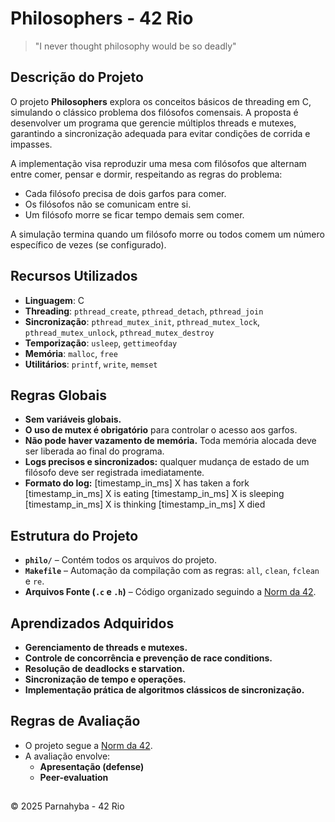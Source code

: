 # Philosophers - 42 Rio

> "I never thought philosophy would be so deadly"


## Descrição do Projeto
O projeto **Philosophers** explora os conceitos básicos de threading em C, simulando o clássico problema dos filósofos comensais. A proposta é desenvolver um programa que gerencie múltiplos threads e mutexes, garantindo a sincronização adequada para evitar condições de corrida e impasses.

A implementação visa reproduzir uma mesa com filósofos que alternam entre comer, pensar e dormir, respeitando as regras do problema:

- Cada filósofo precisa de dois garfos para comer.
- Os filósofos não se comunicam entre si.
- Um filósofo morre se ficar tempo demais sem comer.

A simulação termina quando um filósofo morre ou todos comem um número específico de vezes (se configurado).


## Recursos Utilizados
- **Linguagem**: C
- **Threading**: `pthread_create`, `pthread_detach`, `pthread_join`
- **Sincronização**: `pthread_mutex_init`, `pthread_mutex_lock`, `pthread_mutex_unlock`, `pthread_mutex_destroy`
- **Temporização**: `usleep`, `gettimeofday`
- **Memória**: `malloc`, `free`
- **Utilitários**: `printf`, `write`, `memset`


## Regras Globais
- **Sem variáveis globais.** 
- **O uso de mutex é obrigatório** para controlar o acesso aos garfos.
- **Não pode haver vazamento de memória.** Toda memória alocada deve ser liberada ao final do programa.
- **Logs precisos e sincronizados:** qualquer mudança de estado de um filósofo deve ser registrada imediatamente.
- **Formato do log:**
    [timestamp_in_ms] X has taken a fork
    [timestamp_in_ms] X is eating
    [timestamp_in_ms] X is sleeping
    [timestamp_in_ms] X is thinking
    [timestamp_in_ms] X died


## Estrutura do Projeto
- **`philo/`** – Contém todos os arquivos do projeto.
- **`Makefile`** – Automação da compilação com as regras: `all`, `clean`, `fclean` e `re`.
- **Arquivos Fonte (`.c` e `.h`)** – Código organizado seguindo a [Norm da 42](https://github.com/42School/norminette).


## Aprendizados Adquiridos
- **Gerenciamento de threads e mutexes.**
- **Controle de concorrência e prevenção de race conditions.**
- **Resolução de deadlocks e starvation.**
- **Sincronização de tempo e operações.**
- **Implementação prática de algoritmos clássicos de sincronização.**


## Regras de Avaliação
- O projeto segue a [Norm da 42](https://github.com/42School/norminette).
- A avaliação envolve:
  - **Apresentação (defense)**
  - **Peer-evaluation**


##
© 2025 Parnahyba - 42 Rio






